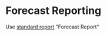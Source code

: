 # Forecast Reporting

Use [standard report](../../Reports%20&%20Dashboards/Standard%20Reports%20&%20Dashboards/Standard%20Reports%20&%20Dashboards.md) "Forecast Report"